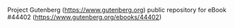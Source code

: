 Project Gutenberg (https://www.gutenberg.org) public repository for eBook #44402 (https://www.gutenberg.org/ebooks/44402)

